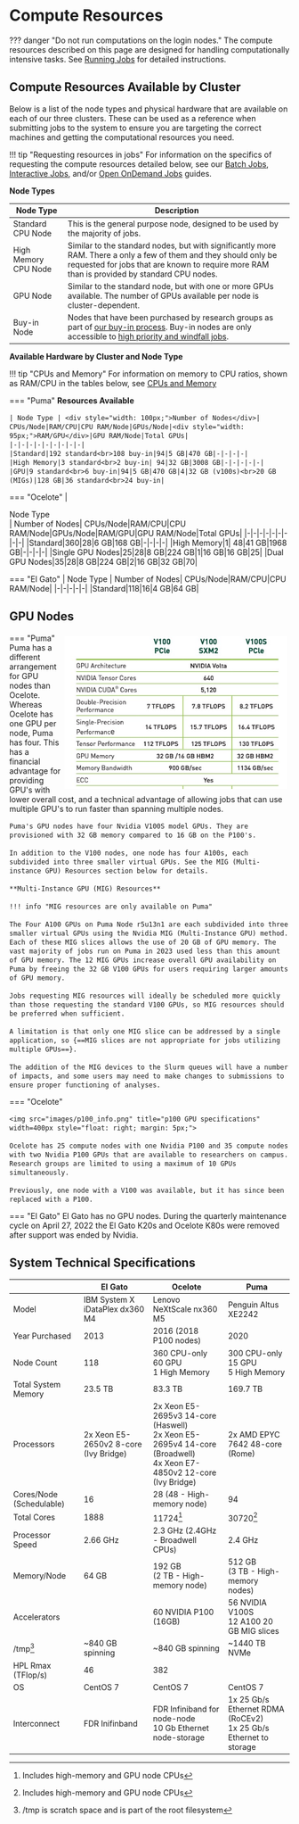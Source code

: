 # Compute Resources

??? danger "Do not run computations on the login nodes." 
    The compute resources described on this page are designed for handling computationally intensive tasks. See [Running Jobs](../../running_jobs/overview/) for detailed instructions. 

## Compute Resources Available by Cluster

Below is a list of the node types and physical hardware that are available on each of our three clusters. These can be used as a reference when submitting jobs to the system to ensure you are targeting the correct machines and getting the computational resources you need.

!!! tip "Requesting resources in jobs"
    For information on the specifics of requesting the compute resources detailed below, see our [Batch Jobs](../../running_jobs/batch_jobs/batch_directives/), [Interactive Jobs](../../running_jobs/interactive_jobs/#the-interactive-command), and/or [Open OnDemand Jobs](../../running_jobs/open_on_demand/#interactive-graphical-applications) guides. 

**Node Types**

|Node Type|Description|
|-|-|
|Standard CPU Node|This is the general purpose node, designed to be used by the majority of jobs.|
|High Memory CPU Node|Similar to the standard nodes, but with significantly more RAM. There a only a few of them and they should only be requested for jobs that are known to require more RAM than is provided by standard CPU nodes.|
|GPU Node|Similar to the standard node, but with one or more GPUs available. The number of GPUs available per node is cluster-dependent.|
|Buy-in Node|Nodes that have been purchased by research groups as part of [our buy-in process](../../policies/buy_in/). Buy-in nodes are only accessible to [high priority and windfall jobs](../allocations/).|

**Available Hardware by Cluster and Node Type**

!!! tip "CPUs and Memory"
    For information on memory to CPU ratios, shown as RAM/CPU in the tables below, see [CPUs and Memory](../../running_jobs/cpus_and_memory/)

=== "Puma"
    **Resources Available**
    
    | Node Type | <div style="width: 100px;">Number of Nodes</div>| CPUs/Node|RAM/CPU|CPU RAM/Node|GPUs/Node|<div style="width: 95px;">RAM/GPU</div>|GPU RAM/Node|Total GPUs|
    |-|-|-|-|-|-|-|-|-|
    |Standard|192 standard<br>108 buy-in|94|5 GB|470 GB|-|-|-|-|
    |High Memory|3 standard<br>2 buy-in| 94|32 GB|3008 GB|-|-|-|-|-|
    |GPU|9 standard<br>6 buy-in|94|5 GB|470 GB|4|32 GB (v100s)<br>20 GB (MIGs)|128 GB|36 standard<br>24 buy-in|
    
    
=== "Ocelote"
    | <div style="width: 120px;">Node Type</div> | Number of Nodes| CPUs/Node|RAM/CPU|CPU RAM/Node|GPUs/Node|RAM/GPU|GPU RAM/Node|Total GPUs|
    |-|-|-|-|-|-|-|-|-|
    |Standard|360|28|6 GB|168 GB|-|-|-|-|
    |High Memory|1| 48|41 GB|1968 GB|-|-|-|-|
    |Single GPU Nodes|25|28|8 GB|224 GB|1|16 GB|16 GB|25|
    |Dual GPU Nodes|35|28|8 GB|224 GB|2|16 GB|32 GB|70|
    
=== "El Gato"
    | Node Type | Number of Nodes| CPUs/Node|RAM/CPU|CPU RAM/Node|
    |-|-|-|-|-|
    |Standard|118|16|4 GB|64 GB|

## GPU Nodes

=== "Puma"
    <img src="images/v100_info.jpg" title="v100 GPU specifications" width=400px style="float: right; margin: 5px;">
    Puma has a different arrangement for GPU nodes than Ocelote. Whereas Ocelote has one GPU per node, Puma has four. This has a financial advantage for providing GPU's with lower overall cost, and a technical advantage of allowing jobs that can use multiple GPU's to run faster than spanning multiple nodes.
    
    Puma's GPU nodes have four Nvidia V100S model GPUs. They are provisioned with 32 GB memory compared to 16 GB on the P100's.  

    In addition to the V100 nodes, one node has four A100s, each subdivided into three smaller virtual GPUs. See the MIG (Multi-instance GPU) Resources section below for details. 
    
    **Multi-Instance GPU (MIG) Resources**    

    !!! info "MIG resources are only available on Puma"

    The Four A100 GPUs on Puma Node r5u13n1 are each subdivided into three smaller virtual GPUs using the Nvidia MIG (Multi-Instance GPU) method.  Each of these MIG slices allows the use of 20 GB of GPU memory. The vast majority of jobs run on Puma in 2023 used less than this amount of GPU memory. The 12 MIG GPUs increase overall GPU availability on Puma by freeing the 32 GB V100 GPUs for users requiring larger amounts of GPU memory.

    Jobs requesting MIG resources will ideally be scheduled more quickly than those requesting the standard V100 GPUs, so MIG resources should be preferred when sufficient.

    A limitation is that only one MIG slice can be addressed by a single application, so {==MIG slices are not appropriate for jobs utilizing multiple GPUs==}.

    The addition of the MIG devices to the Slurm queues will have a number of impacts, and some users may need to make changes to submissions to ensure proper functioning of analyses. 


=== "Ocelote"

    <img src="images/p100_info.png" title="p100 GPU specifications" width=400px style="float: right; margin: 5px;">

    Ocelote has 25 compute nodes with one Nvidia P100 and 35 compute nodes with two Nvidia P100 GPUs that are available to researchers on campus. Research groups are limited to using a maximum of 10 GPUs simultaneously. 

    Previously, one node with a V100 was available, but it has since been replaced with a P100. 

=== "El Gato"
    El Gato has no GPU nodes. During the quarterly maintenance cycle on April 27, 2022 the El Gato K20s and Ocelote K80s were removed after support was ended by Nvidia.





## System Technical Specifications

||El Gato|Ocelote|Puma|
|-|-|-|-|
|Model|IBM System X iDataPlex dx360 M4|Lenovo NeXtScale nx360 M5|Penguin Altus XE2242|
|Year Purchased|2013|2016 (2018 P100 nodes)|2020|
|Node Count|118|360 CPU-only<br>60 GPU<br>1 High Memory|300 CPU-only<br>15 GPU<br>5 High Memory<br>|
|Total System Memory|23.5 TB|83.3 TB|169.7 TB|
|Processors|2x Xeon E5-2650v2 8-core (Ivy Bridge)|2x Xeon E5-2695v3 14-core (Haswell)<br>2x Xeon E5-2695v4 14-core (Broadwell)<br>4x Xeon E7-4850v2 12-core (Ivy Bridge)|2x AMD EPYC 7642 48-core (Rome)|
|Cores/Node (Schedulable)|16|28 (48 - High-memory node)|94|
|Total Cores|1888|11724[^1]|30720[^1]|
|Processor Speed|2.66 GHz|2.3 GHz (2.4GHz - Broadwell CPUs)|2.4 GHz|
|Memory/Node|64 GB|192 GB<br>(2 TB - High-memory node)|512 GB<br>(3 TB - High-memory nodes)|
|Accelerators||60 NVIDIA P100 (16GB)|56 NVIDIA V100S<br>12 A100 20 GB MIG slices|
|/tmp[^2]|~840 GB spinning|~840 GB spinning|~1440 TB NVMe|
|HPL Rmax (TFlop/s)|46|382||
|OS|CentOS 7|CentOS 7|CentOS 7|
|Interconnect|FDR Inifinband|FDR Infiniband for node-node<br>10 Gb Ethernet node-storage|1x 25 Gb/s Ethernet RDMA (RoCEv2)<br>1x 25 Gb/s Ethernet to storage|


[^1]: Includes high-memory and GPU node CPUs
[^2]: /tmp is scratch space and is part of the root filesystem
